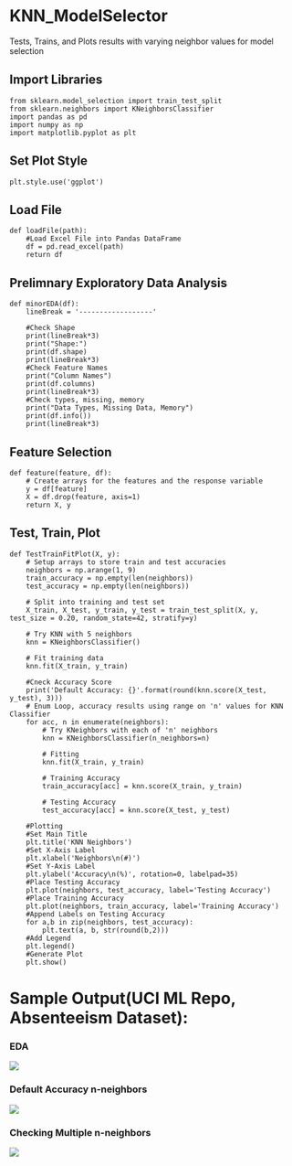 # KNN_ModelSelector
Tests, Trains, and Plots results with varying neighbor values for model selection

## Import Libraries
```Python3
from sklearn.model_selection import train_test_split
from sklearn.neighbors import KNeighborsClassifier
import pandas as pd
import numpy as np
import matplotlib.pyplot as plt
```

## Set Plot Style
```Python3
plt.style.use('ggplot')
```

## Load File
```Python3
def loadFile(path):
    #Load Excel File into Pandas DataFrame
    df = pd.read_excel(path)
    return df
```

## Prelimnary Exploratory Data Analysis
```Python3
def minorEDA(df):
    lineBreak = '------------------'

    #Check Shape
    print(lineBreak*3)
    print("Shape:")
    print(df.shape)
    print(lineBreak*3)
    #Check Feature Names
    print("Column Names")
    print(df.columns)
    print(lineBreak*3)
    #Check types, missing, memory
    print("Data Types, Missing Data, Memory")
    print(df.info())
    print(lineBreak*3)
```

## Feature Selection
```Python3
def feature(feature, df):
    # Create arrays for the features and the response variable
    y = df[feature]
    X = df.drop(feature, axis=1)
    return X, y
```

## Test, Train, Plot
```Python3
def TestTrainFitPlot(X, y):
    # Setup arrays to store train and test accuracies
    neighbors = np.arange(1, 9)
    train_accuracy = np.empty(len(neighbors))
    test_accuracy = np.empty(len(neighbors))

    # Split into training and test set
    X_train, X_test, y_train, y_test = train_test_split(X, y, test_size = 0.20, random_state=42, stratify=y)

    # Try KNN with 5 neighbors
    knn = KNeighborsClassifier()

    # Fit training data
    knn.fit(X_train, y_train)

    #Cneck Accuracy Score
    print('Default Accuracy: {}'.format(round(knn.score(X_test, y_test), 3)))
    # Enum Loop, accuracy results using range on 'n' values for KNN Classifier
    for acc, n in enumerate(neighbors):
        # Try KNeighbors with each of 'n' neighbors
        knn = KNeighborsClassifier(n_neighbors=n)

        # Fitting
        knn.fit(X_train, y_train)

        # Training Accuracy
        train_accuracy[acc] = knn.score(X_train, y_train)

        # Testing Accuracy
        test_accuracy[acc] = knn.score(X_test, y_test)

    #Plotting
    #Set Main Title
    plt.title('KNN Neighbors')
    #Set X-Axis Label
    plt.xlabel('Neighbors\n(#)')
    #Set Y-Axis Label
    plt.ylabel('Accuracy\n(%)', rotation=0, labelpad=35)
    #Place Testing Accuracy
    plt.plot(neighbors, test_accuracy, label='Testing Accuracy')
    #Place Training Accuracy
    plt.plot(neighbors, train_accuracy, label='Training Accuracy')
    #Append Labels on Testing Accuracy
    for a,b in zip(neighbors, test_accuracy):
        plt.text(a, b, str(round(b,2)))
    #Add Legend
    plt.legend()
    #Generate Plot
    plt.show()
```
# Sample Output(UCI ML Repo, Absenteeism Dataset):
### EDA
<img src="https://github.com/ajh1143/blob/KNN_ModelSelector/images/EDA.png" class="inline"/><br>
### Default Accuracy n-neighbors
<img src="https://github.com/ajh1143/blob/KNN_ModelSelector/images/acc.png" class="inline"/><br>
### Checking Multiple n-neighbors
<img src="https://github.com/ajh1143/blob/KNN_ModelSelector/images/myplot.png" class="inline"/><br>
